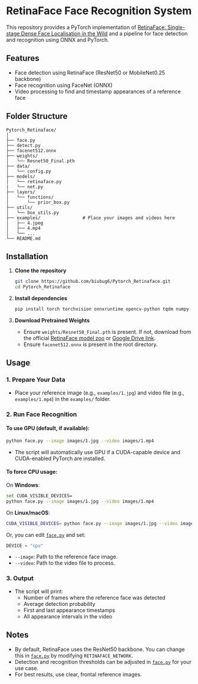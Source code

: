 # RetinaFace Face Recognition System

This repository provides a PyTorch implementation of [RetinaFace: Single-stage Dense Face Localisation in the Wild](https://arxiv.org/abs/1905.00641) and a pipeline for face detection and recognition using ONNX and PyTorch.

## Features

- Face detection using RetinaFace (ResNet50 or MobileNet0.25 backbone)
- Face recognition using FaceNet (ONNX)
- Video processing to find and timestamp appearances of a reference face

## Folder Structure

```
Pytorch_Retinaface/
│
├── face.py                
├── detect.py              
├── facenet512.onnx        
├── weights/
│   └── Resnet50_Final.pth 
├── data/
│   └── config.py          
├── models/
│   └── retinaface.py
|   └── net.py      
├── layers/
│   └── functions/
│       └── prior_box.py
├── utils/
│   └── box_utils.py
├── examples/                # Place your images and videos here
│   ├── 4.jpeg
│   ├── 4.mp4
│   └── ...
└── README.md
```

## Installation

1. **Clone the repository**
    ```sh
    git clone https://github.com/biubug6/Pytorch_Retinaface.git
    cd Pytorch_Retinaface
    ```

2. **Install dependencies**
    ```sh
    pip install torch torchvision onnxruntime opencv-python tqdm numpy
    ```

3. **Download Pretrained Weights**
    - Ensure `weights/Resnet50_Final.pth` is present. If not, download from the official [RetinaFace model zoo](https://github.com/biubug6/Pytorch_Retinaface#training) or [Google Drive link](https://drive.google.com/open?id=1oZRSG0ZegbVkVwUd8wUIQx8W7yfZ_ki1).
    - Ensure `facenet512.onnx` is present in the root directory.

## Usage

### 1. Prepare Your Data

- Place your reference image (e.g., `examples/1.jpg`) and video file (e.g., `examples/1.mp4`) in the `examples/` folder.

### 2. Run Face Recognition

#### **To use GPU (default, if available):**
```sh
python face.py --image images/1.jpg --video images/1.mp4
```
- The script will automatically use GPU if a CUDA-capable device and CUDA-enabled PyTorch are installed.

#### **To force CPU usage:**
On **Windows**:
```sh
set CUDA_VISIBLE_DEVICES=
python face.py --image images/1.jpg --video images/1.mp4
```
On **Linux/macOS**:
```sh
CUDA_VISIBLE_DEVICES= python face.py --image images/1.jpg --video images/1.mp4
```
Or, you can edit [`face.py`](face.py) and set:
```python
DEVICE = "cpu"
```

- `--image`: Path to the reference face image.
- `--video`: Path to the video file to process.

### 3. Output

- The script will print:
    - Number of frames where the reference face was detected
    - Average detection probability
    - First and last appearance timestamps
    - All appearance intervals in the video

## Notes

- By default, RetinaFace uses the ResNet50 backbone. You can change this in [`face.py`](face.py) by modifying `RETINAFACE_NETWORK`.
- Detection and recognition thresholds can be adjusted in [`face.py`](face.py) for your use case.
- For best results, use clear, frontal reference images.